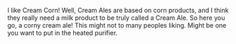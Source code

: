 I like Cream Corn! Well, Cream Ales are based on corn products, and I think they really need a milk product to be truly called a Cream Ale. So here you go, a corny cream ale! This might not to many peoples liking. Might be one you want to put in the heated purifier.